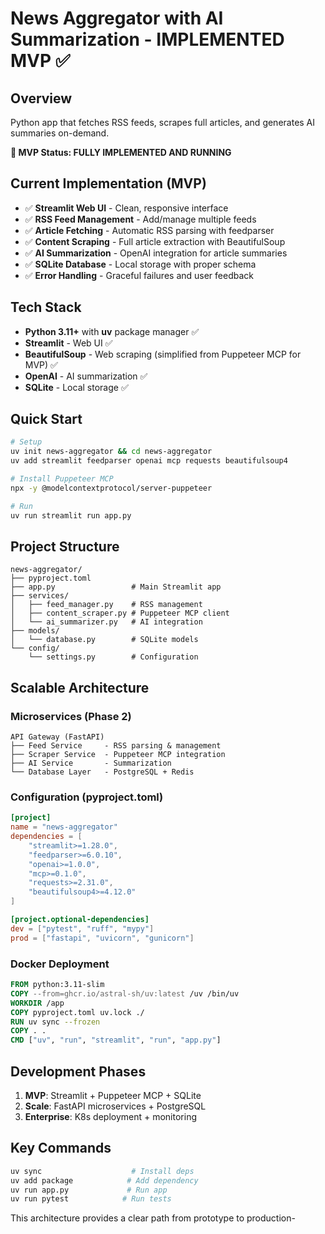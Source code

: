 # News Aggregator with AI Summarization - IMPLEMENTED MVP ✅

## Overview
Python app that fetches RSS feeds, scrapes full articles, and generates AI summaries on-demand.

**🎉 MVP Status: FULLY IMPLEMENTED AND RUNNING**

## Current Implementation (MVP)
- ✅ **Streamlit Web UI** - Clean, responsive interface
- ✅ **RSS Feed Management** - Add/manage multiple feeds
- ✅ **Article Fetching** - Automatic RSS parsing with feedparser
- ✅ **Content Scraping** - Full article extraction with BeautifulSoup
- ✅ **AI Summarization** - OpenAI integration for article summaries
- ✅ **SQLite Database** - Local storage with proper schema
- ✅ **Error Handling** - Graceful failures and user feedback

## Tech Stack
- **Python 3.11+** with **uv** package manager ✅
- **Streamlit** - Web UI ✅
- **BeautifulSoup** - Web scraping (simplified from Puppeteer MCP for MVP) ✅
- **OpenAI** - AI summarization ✅
- **SQLite** - Local storage ✅

## Quick Start
```bash
# Setup
uv init news-aggregator && cd news-aggregator
uv add streamlit feedparser openai mcp requests beautifulsoup4

# Install Puppeteer MCP
npx -y @modelcontextprotocol/server-puppeteer

# Run
uv run streamlit run app.py
```

## Project Structure
```
news-aggregator/
├── pyproject.toml
├── app.py                 # Main Streamlit app
├── services/
│   ├── feed_manager.py    # RSS management
│   ├── content_scraper.py # Puppeteer MCP client
│   └── ai_summarizer.py   # AI integration
├── models/
│   └── database.py        # SQLite models
└── config/
    └── settings.py        # Configuration
```

## Scalable Architecture

### Microservices (Phase 2)
```
API Gateway (FastAPI)
├── Feed Service     - RSS parsing & management
├── Scraper Service  - Puppeteer MCP integration
├── AI Service       - Summarization
└── Database Layer   - PostgreSQL + Redis
```

### Configuration (pyproject.toml)
```toml
[project]
name = "news-aggregator"
dependencies = [
    "streamlit>=1.28.0",
    "feedparser>=6.0.10",
    "openai>=1.0.0",
    "mcp>=0.1.0",
    "requests>=2.31.0",
    "beautifulsoup4>=4.12.0"
]

[project.optional-dependencies]
dev = ["pytest", "ruff", "mypy"]
prod = ["fastapi", "uvicorn", "gunicorn"]
```

### Docker Deployment
```dockerfile
FROM python:3.11-slim
COPY --from=ghcr.io/astral-sh/uv:latest /uv /bin/uv
WORKDIR /app
COPY pyproject.toml uv.lock ./
RUN uv sync --frozen
COPY . .
CMD ["uv", "run", "streamlit", "run", "app.py"]
```

## Development Phases
1. **MVP**: Streamlit + Puppeteer MCP + SQLite
2. **Scale**: FastAPI microservices + PostgreSQL
3. **Enterprise**: K8s deployment + monitoring

## Key Commands
```bash
uv sync                    # Install deps
uv add package            # Add dependency
uv run app.py             # Run app
uv run pytest            # Run tests
```

This architecture provides a clear path from prototype to production-
